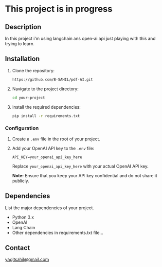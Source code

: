 # This project is in progress

## Description
In this project i'm using langchain ans open-ai api just playing with this and trying to learn.

## Installation

1. Clone the repository:

   ```bash
   https://github.com/B-SAHIL/pdf-AI.git
   ```

2. Navigate to the project directory:

   ```bash
   cd your-project
   ```

3. Install the required dependencies:

   ```bash
   pip install -r requirements.txt
   ```

### Configuration

1. Create a `.env` file in the root of your project.

2. Add your OpenAI API key to the `.env` file:

   ```env
   API_KEY=your_openai_api_key_here
   ```

   Replace `your_openai_api_key_here` with your actual OpenAI API key.

   **Note:** Ensure that you keep your API key confidential and do not share it publicly.

## Dependencies

List the major dependencies of your project.

- Python 3.x
- OpenAI
- Lang Chain
- Other dependencies in requirements.txt file...


## Contact

yagitsahil@gmail.com
